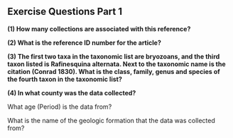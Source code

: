 ## Exercise Questions Part 1

**(1) How many collections are associated with this reference?**

**(2) What is the reference ID number for the article?**

**(3) The first two taxa in the taxonomic list are bryozoans, and the third taxon listed is Rafinesquina alternata. Next to the taxonomic name is the citation (Conrad 1830). What is the class, family, genus and species of the fourth taxon in the taxonomic list?**

**(4) In what county was the data collected?**

What age (Period) is the data from?

What is the name of the geologic formation that the data was collected from?
